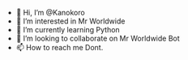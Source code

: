 - 👋 Hi, I’m @Kanokoro
- 👀 I’m interested in Mr Worldwide
- 🌱 I’m currently learning Python
- 💞️ I’m looking to collaborate on Mr Worldwide Bot
- 📫 How to reach me Dont.

<!---
Kanokoro/Kanokoro is a ✨ special ✨ repository because its `README.md` (this file) appears on your GitHub profile.
You can click the Preview link to take a look at your changes.
--->
